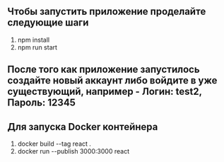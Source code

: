 ## Чтобы запустить приложение проделайте следующие шаги

1. npm install 
2. npm run start

## После того как приложение запустилось создайте новый аккаунт либо войдите в уже существующий, например - Логин: test2, Пароль: 12345

## Для запуска Docker контейнера 
1. docker build --tag react .
2. docker run --publish 3000:3000 react

